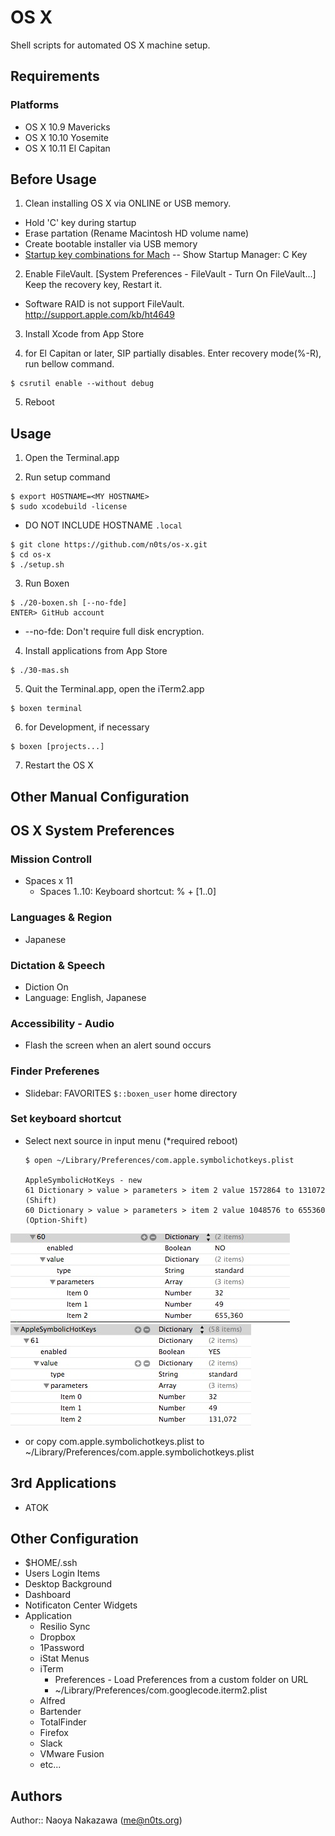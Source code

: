 OS X
===================================
Shell scripts for automated OS X machine setup.


Requirements
------------

### Platforms
- OS X 10.9 Mavericks
- OS X 10.10 Yosemite
- OS X 10.11 El Capitan


Before Usage
-----

1. Clean installing OS X via ONLINE or USB memory.
  - Hold 'C' key during startup
  - Erase partation (Rename Macintosh HD volume name)
  - Create bootable installer via USB memory
  - [Startup key combinations for Mach](https://support.apple.com/en-ap/HT201255)
  -- Show Startup Manager: C Key

2. Enable FileVault. [System Preferences - FileVault - Turn On FileVault...]
  Keep the recovery key, Restart it.
  * Software RAID is not support FileVault.
  http://support.apple.com/kb/ht4649

3. Install Xcode from App Store

4. for El Capitan or later, SIP partially disables. Enter recovery mode(%-R), run bellow command.
  ```
$ csrutil enable --without debug
  ```

5. Reboot


Usage
-----

1. Open the Terminal.app

2. Run setup command
  ```
$ export HOSTNAME=<MY HOSTNAME>
$ sudo xcodebuild -license
  ```
  * DO NOT INCLUDE HOSTNAME `.local`

  ```
$ git clone https://github.com/n0ts/os-x.git
$ cd os-x
$ ./setup.sh
  ```

3. Run Boxen
  ```
$ ./20-boxen.sh [--no-fde]
ENTER> GitHub account
  ```
  - --no-fde: Don't require full disk encryption.

4. Install applications from App Store
  ```
$ ./30-mas.sh
  ```

5. Quit the Terminal.app, open the iTerm2.app
  ```
$ boxen terminal
  ```

6. for Development, if necessary
  ```
$ boxen [projects...]
  ```

7. Restart the OS X


Other Manual Configuration
-----

## OS X System Preferences

### Mission Controll

- Spaces x 11
  - Spaces 1..10: Keyboard shortcut: % + [1..0]

### Languages & Region

- Japanese

### Dictation & Speech

- Diction On
- Language: English, Japanese

### Accessibility - Audio

- Flash the screen when an alert sound occurs

### Finder Preferenes

- Slidebar: FAVORITES `$::boxen_user` home directory

### Set keyboard shortcut

- Select next source in input menu (*required reboot)
    ```
  $ open ~/Library/Preferences/com.apple.symbolichotkeys.plist

  AppleSymbolicHotKeys - new
    61 Dictionary > value > parameters > item 2 value 1572864 to 131072 (Shift)
    60 Dictionary > value > parameters > item 2 value 1048576 to 655360 (Option-Shift)
    ```

<img src="images/key_60.jpg">
<img src="images/key_61.jpg">

  - or copy com.apple.symbolichotkeys.plist to ~/Library/Preferences/com.apple.symbolichotkeys.plist


3rd Applications
---

- ATOK


Other Configuration
-----

- $HOME/.ssh
- Users Login Items
- Desktop Background
- Dashboard
- Notificaton Center Widgets
- Application
  - Resilio Sync
  - Dropbox
  - 1Password
  - iStat Menus
  - iTerm
    - Preferences - Load Preferences from a custom folder on URL
    - ~/Library/Preferences/com.googlecode.iterm2.plist
  - Alfred
  - Bartender
  - TotalFinder
  - Firefox
  - Slack
  - VMware Fusion
  - etc...


Authors
-------------------
Author:: Naoya Nakazawa (<me@n0ts.org>)
